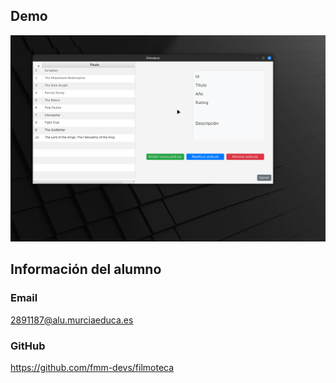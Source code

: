 ## Demo
![Demo aplicación](https://github.com/fmm-devs/filmoteca/blob/main/src/main/resources/demo/filmotecaDemo.gif)

## Información del alumno

### Email
2891187@alu.murciaeduca.es

### GitHub
https://github.com/fmm-devs/filmoteca